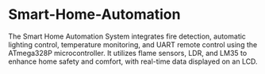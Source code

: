 # Smart-Home-Automation
The Smart Home Automation System integrates fire detection, automatic lighting control, temperature monitoring, and UART remote control using the ATmega328P microcontroller. It utilizes flame sensors, LDR, and LM35 to enhance home safety and comfort, with real-time data displayed on an LCD. 
